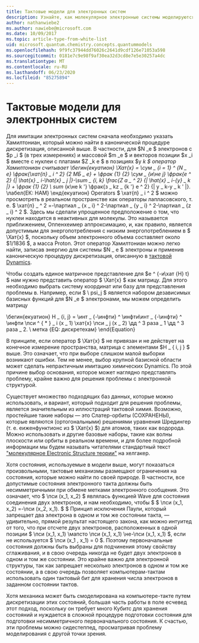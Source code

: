 ```yaml
---
title: Тактовые модели для электронных систем
description: Узнайте, как молекулярное электронные системы моделируются с помощью моделирования тактов.
author: nathanwiebe2
ms.author: nawiebe@microsoft.com
ms.date: 10/09/2017
ms.topic: article-type-from-white-list
uid: microsoft.quantum.chemistry.concepts.quantummodels
ms.openlocfilehash: 9f9fc37944dd76026c2641d9cdf126e71053a598
ms.sourcegitcommit: 0181e7c9e98f9af30ea32d3cd8e7e5e30257a4dc
ms.translationtype: MT
ms.contentlocale: ru-RU
ms.lasthandoff: 06/23/2020
ms.locfileid: "85275894"
---
```

# <a name="quantum-models-for-electronic-systems"></a>Тактовые модели для электронных систем

Для имитации электронных систем сначала необходимо указать Хамилтониан, который можно найти в канонической процедуре дискретизация, описанной выше.
В частности, для $N _e $ электронов с $p _i $ (в трех измерениях) и массовой $m _e $ и векторов позиции $x _i $ вместе с нуклеи с платами $Z _k e $ в позициях $y _k $ оператор Хамилтониан считывает \бегин{екуатион} \Хат{х} = \сум \_ {i = 1} ^ {N \_ e} \фрак{\хат{п} \_ i ^ 2} {2 MБ \_ e} + \фрак {1} {2} \сум \_ {и\не j} \фрак{е ^ 2} {| \hat{x} \_ i-\hat{x} \_ j |}-\sum \_ {i, k} \frac{Z a \_ ^ 2} {| \hat{x} \_ i-{y} \_ k |} + \фрак {1} {2} \ sum_ {к\не k '} \фрак{з \_ kz \_ {k '} e ^ 2} {| y \_ k-y \_ k ' |}. \лабел{ЕК: HAM} \енд{екуатион} Operators $ \хат{п} \_ i ^ 2 $ можно просмотреть в реальном пространстве как операторы лапласовского, т. е. $ \хат{п} \_ ^ 2 =-\партиал \_ {x \_ i} ^ 2-\партиал \_ {y \_ i} ^ 2-\партиал \_ {z \_ i} ^ 2 $.
Здесь мы сделали упрощенное предположение о том, что нуклеи находится в неактивных для молекулы.
Это называется приближением, Оппенхеимер аппроксимацию, и, как правило, является допустимым для энергопотребления с низким энергопотреблением в $ \Хат{х} $, поскольку объем электронного объема составляет около $1/1836 $, а масса Proton.
Этот оператор Хамилтониан можно легко найти, записав энергию для системы $N \_ e $ электроны и применив каноническую процедуру дискретизация, описанную в [тактовой Dynamics](xref:microsoft.quantum.chemistry.concepts.quantumdynamics).

Чтобы создать единое матричное представление для $e ^ {-и\хат {H} t} $ нам нужно представить оператор $ \Хат{х} $ как матрицу.
Для этого необходимо выбрать систему координат или базу для представления проблемы в.
Например, если $ \ psi_j $ является набором дезависимых базисных функций для $N _e $ электронами, мы можем определить матрицу

\бегин{екуатион} H \_ {i, j} = \инт \_ {-\инфти} ^ \инфти\инт \_ {-\инфти} ^ \инфти \пси ^ { \* } \_ i (x \_ 1) \хат{х} \пси \_ j (x \_ 2) \дд ^ 3 раза \_ 1 \дд ^ 3 раза \_ 2. \ метка {EQ: дискретехам} \end{Equation}

В принципе, если оператор $ \Хат{х} $ не привязан и не действует на конечное измерение пространства, матрица с элементами $H \_ \{ i, j \} $ выше.
Это означает, что при выборе слишком малой выборки возникают ошибки. Тем не менее, выбор крупной базисной области может сделать непрактичным имитацию химических Dynamics.
По этой причине выбор основания, которое может наглядно представлять проблему, крайне важно для решения проблемы с электронной структурой.

Существует множество подходящих баз данных, которые можно использовать, и вариант, который подходит для решения проблемы, является значительным из иллюстраций тактовой химия.
Возможно, простейшие такие наборы — это Слатер-орбиты (СОХРАНЕНЫ), которые являются (ортогональными) решениями уравнения Шредингер (т. е. еиженфунктионс из $ \Хат{х} $) для атомов, таких как водорода.
Можно использовать и другие базовые наборы, такие как волны плоскости или орбиты в реальном времени, и для более подробной информации мы будем называть читателями стандартный текст ["молекулярное Electronic Structure теории"](https://onlinelibrary.wiley.com/doi/book/10.1002/9781119019572) на хелгакер.

Хотя состояния, используемые в модели выше, могут показаться произвольными, тактовые механизмы размещают ограничения на состояния, которые можно найти по своей природе.
В частности, все допустимые состояния электронного такта должны быть несимметричными при обмене метками электронного сообщения.
Это означает, что $ \пси (x_1, x_2) $ являлась функцией Wave для состояния соединения двух электронов, и нам необходимо, чтобы $ $ \пси (x_1, x_2) =-\пси (x_2, x_1).
$ $ Принцип исключения Паули, который запрещает два электрона в одном и том же состоянии такта, — удивительно, прямой результат настоящего закона, как можно интуитед от того, что при отсчете двух электронов, расположенных в одной позиции $ \пси (x_1, x_1) \мапсто \пси (x_1, x_1) \не-\пси (x_1, x_1) $, если не используется $ \пси (x_1 , x_1) = 0 $.
Поэтому первоначальные состояния должны быть выбраны для подчинения этому свойству сглаживания, и в свою очередь никогда не будет двух электронов в одном и том же состоянии.
Это крайне важно для электронной структуры, так как запрещает несколько электронов в одном и том же состоянии, а в свою очередь позволяет компьютерам-тактам использовать один тактовый бит для хранения числа электронов в заданном состоянии тактов.

Хотя механика может быть смоделирована на компьютере-такте путем дискретизации этих состояний, большая часть работы в поле есчевед этот подход, поскольку он требует много Кубитс для хранения состояний и нуждается в сложной процедуре подготовки состояния для подготовки несимметричного первоначального состояния.
К счастью, эти проблемы можно сидестеппед, просматривая проблему моделирования с другой точки зрения.
